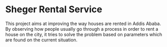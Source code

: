 # Sheger Rental Service

This project aims at improving the way houses are rented in Addis Ababa. By observing how people usually go through a process in order to rent a house on the city, it tries to solve the problem based on parameters which are found on the current situation.

